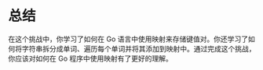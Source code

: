 # 总结

在这个挑战中，你学习了如何在 Go 语言中使用映射来存储键值对。你还学习了如何将字符串拆分成单词、遍历每个单词并将其添加到映射中。通过完成这个挑战，你应该对如何在 Go 程序中使用映射有了更好的理解。
